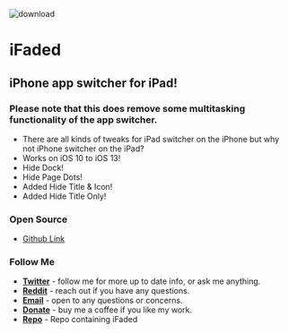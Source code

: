 ![download](https://i.ibb.co/41HzxqX/banner.png)


# iFaded
## iPhone app switcher for iPad!
### Please note that this does remove some multitasking functionality of the app switcher.
* There are all kinds of tweaks for iPad switcher on the iPhone but why not iPhone switcher on the iPad?
* Works on iOS 10 to iOS 13!
* Hide Dock!
* Hide Page Dots!
* Added Hide Title & Icon!
* Added Hide Title Only!

### Open Source
* [Github Link](https://github.com/nahtedetihw/iFaded)


### Follow Me
* [**Twitter**](https://twitter.com/ethanwhited) - follow me for more up to date info, or ask me anything.
* [**Reddit**](https://www.reddit.com/user/Nahtedetihw) - reach out if you have any questions.
* [**Email**](mailto:ethanwhited2208@gmail.com) - open to any questions or concerns.
* [**Donate**](https://paypal.me/nahtdetihw) - buy me a coffee if you like my work.
* [**Repo**](https://repo.twickd.com) - Repo containing iFaded
